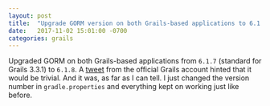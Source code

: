 ```yaml
---
layout: post
title:  "Upgrade GORM version on both Grails-based applications to 6.1.8"
date:   2017-11-02 15:01:00 -0700
categories: grails
---
```

Upgraded GORM on both Grails-based applications from `6.1.7` (standard for
Grails 3.3.1) to `6.1.8`.  A
[tweet](https://twitter.com/grailsframework/status/926019213306757121) from the
official Grails account hinted that it would be trivial.  And it was, as far as
I can tell.  I just changed the version number in `gradle.properties` and
everything kept on working just like before.
